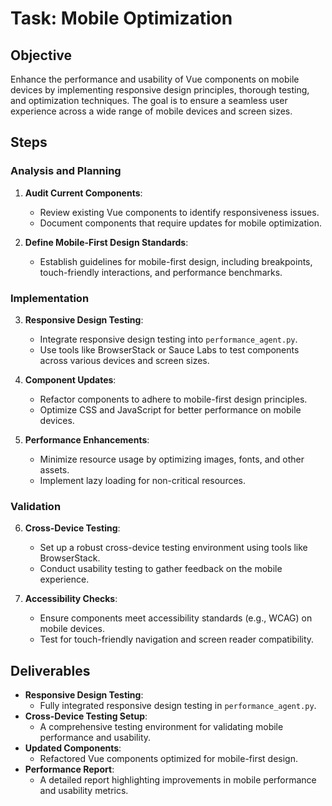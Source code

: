 # Task: Mobile Optimization

## Objective
Enhance the performance and usability of Vue components on mobile devices by implementing responsive design principles, thorough testing, and optimization techniques. The goal is to ensure a seamless user experience across a wide range of mobile devices and screen sizes.

## Steps

### Analysis and Planning
1. **Audit Current Components**:
   - Review existing Vue components to identify responsiveness issues.
   - Document components that require updates for mobile optimization.

2. **Define Mobile-First Design Standards**:
   - Establish guidelines for mobile-first design, including breakpoints, touch-friendly interactions, and performance benchmarks.

### Implementation
3. **Responsive Design Testing**:
   - Integrate responsive design testing into `performance_agent.py`.
   - Use tools like BrowserStack or Sauce Labs to test components across various devices and screen sizes.

4. **Component Updates**:
   - Refactor components to adhere to mobile-first design principles.
   - Optimize CSS and JavaScript for better performance on mobile devices.

5. **Performance Enhancements**:
   - Minimize resource usage by optimizing images, fonts, and other assets.
   - Implement lazy loading for non-critical resources.

### Validation
6. **Cross-Device Testing**:
   - Set up a robust cross-device testing environment using tools like BrowserStack.
   - Conduct usability testing to gather feedback on the mobile experience.

7. **Accessibility Checks**:
   - Ensure components meet accessibility standards (e.g., WCAG) on mobile devices.
   - Test for touch-friendly navigation and screen reader compatibility.

## Deliverables
- **Responsive Design Testing**:
  - Fully integrated responsive design testing in `performance_agent.py`.
- **Cross-Device Testing Setup**:
  - A comprehensive testing environment for validating mobile performance and usability.
- **Updated Components**:
  - Refactored Vue components optimized for mobile-first design.
- **Performance Report**:
  - A detailed report highlighting improvements in mobile performance and usability metrics.
